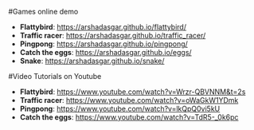 #Games online demo

* **Flattybird**: https://arshadasgar.github.io/flattybird/  
* **Traffic racer**: https://arshadasgar.github.io/traffic_racer/  
* **Pingpong**: https://arshadasgar.github.io/pingpong/  
* **Catch the eggs**: https://arshadasgar.github.io/eggs/  
* **Snake**: https://arshadasgar.github.io/snake/  

#Video Tutorials on Youtube

* **Flattybird**: https://www.youtube.com/watch?v=Wrzr-QBVNNM&t=2s  
* **Traffic racer**: https://www.youtube.com/watch?v=oWaGkW1YDmk  
* **Pingpong**: https://www.youtube.com/watch?v=lkQpQ0vi5kU  
* **Catch the eggs**: https://www.youtube.com/watch?v=TdR5-_0k6pc  

